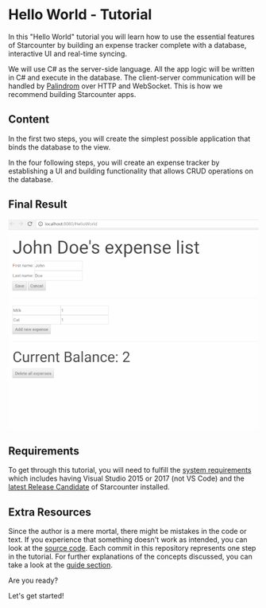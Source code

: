 # Hello World - Tutorial

In this "Hello World" tutorial you will learn how to use the essential features of Starcounter by building an expense tracker complete with a database, interactive UI and real-time syncing.

We will use C\# as the server-side language. All the app logic will be written in C\# and execute in the database. The client-server communication will be handled by [Palindrom](../guides/web-apps/palindrom.md) over HTTP and WebSocket. This is how we recommend building Starcounter apps.

## Content

In the first two steps, you will create the simplest possible application that binds the database to the view.

In the four following steps, you will create an expense tracker by establishing a UI and building functionality that allows CRUD operations on the database.

## Final Result



![Final result](../.gitbook/assets/resizedpart6.gif)

## Requirements

To get through this tutorial, you will need to fulfill the [system requirements](http://starcounter.io/download/) which includes having Visual Studio 2015 or 2017 \(not VS Code\) and the [latest Release Candidate](http://downloads.starcounter.com/download) of Starcounter installed.

## Extra Resources

Since the author is a mere mortal, there might be mistakes in the code or text. If you experience that something doesn't work as intended, you can look at the [source code](https://github.com/Starcounter/HelloWorld). Each commit in this repository represents one step in the tutorial. For further explanations of the concepts discussed, you can take a look at the [guide section](../guides/).

Are you ready?

Let's get started!

